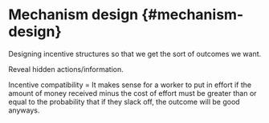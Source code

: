 # Mechanism design {#mechanism-design}

Designing incentive structures so that we get the sort of outcomes we want.

Reveal hidden actions/information.

Incentive compatibility = It makes sense for a worker to put in effort if the amount of money received minus the cost of effort must be greater than or equal to the probability that if they slack off, the outcome will be good anyways.